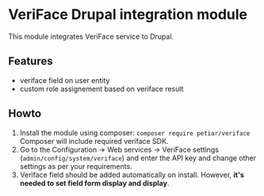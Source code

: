 # VeriFace Drupal integration module

This module integrates VeriFace service to Drupal.

## Features

- veriface field on user entity
- custom role assignement based on veriface result

## Howto

1. Install the module using composer: `composer require petiar/veriface` Composer will include required veriface SDK.
2. Go to the Configuration -> Web services -> VeriFace settings (`admin/config/system/veriface`) and enter the API key and change other settings as per your requirements.
3. Veriface field should be added automatically on install. However, **it's needed to set field form display and display**.
